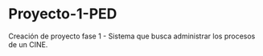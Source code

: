 # Proyecto-1-PED

Creación de proyecto fase 1 - Sistema que busca administrar los procesos de un CINE. 
